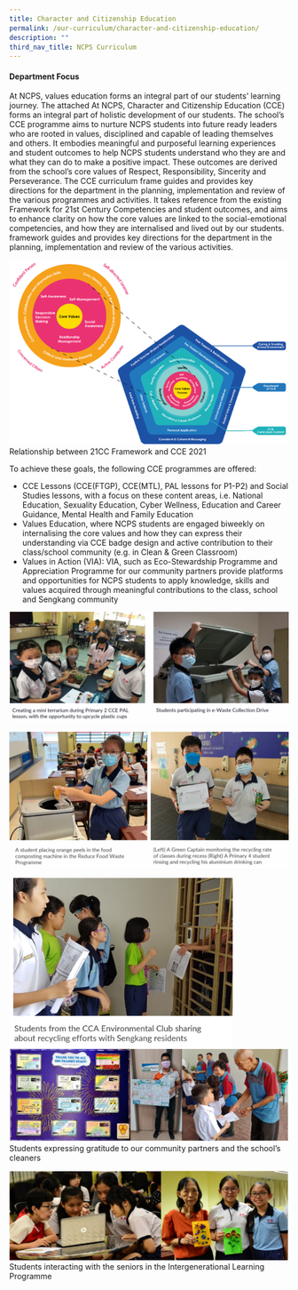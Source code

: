 ```yaml
---
title: Character and Citizenship Education
permalink: /our-curriculum/character-and-citizenship-education/
description: ""
third_nav_title: NCPS Curriculum
---
```

#### **Department Focus**

At NCPS, values education forms an integral part of our students’ learning journey. The attached At NCPS, Character and Citizenship Education (CCE) forms an integral part of holistic development of our students. The school’s CCE programme aims to nurture NCPS students into future ready leaders who are rooted in values, disciplined and capable of leading themselves and others. It embodies meaningful and purposeful learning experiences and student outcomes to help NCPS students understand who they are and what they can do to make a positive impact. These outcomes are derived from the school’s core values of Respect, Responsibility, Sincerity and Perseverance. 
The CCE curriculum frame guides and provides key directions for the department in the planning, implementation and review of the various programmes and activities. It takes reference from the existing Framework for 21st Century Competencies and student outcomes, and aims to enhance clarity on how the core values are linked to the social-emotional competencies, and how they are internalised and lived out by our students.
framework guides and provides key directions for the department in the planning, implementation and review of the various activities.

![](/images/Our%20Curriculum_CCE/CCE%201.png)
Relationship between 21CC Framework and CCE 2021

To achieve these goals, the following CCE programmes are offered: 

* CCE Lessons (CCE(FTGP), CCE(MTL), PAL lessons for P1-P2) and Social Studies lessons, with a focus on these content areas, i.e. National Education, Sexuality Education, Cyber Wellness, Education and Career Guidance, Mental Health and Family Education
* Values Education, where NCPS students are engaged biweekly on internalising the core values and how they can express their understanding via CCE badge design and active contribution to their class/school community (e.g. in Clean & Green Classroom)
* Values in Action (VIA): VIA, such as Eco-Stewardship Programme and Appreciation Programme for our community partners provide platforms and opportunities for NCPS students to apply knowledge, skills and values acquired through meaningful contributions to the class, school and Sengkang community

![](/images/Our%20Curriculum_CCE/CCE01.jpg)

![](/images/Our%20Curriculum_CCE/CCE02.jpg)


<img src="/images/Our%20Curriculum_CCE/CCE03.png" style="width:80%" align="left">

![](/images/Our%20Curriculum_CCE/CCE%207.png)
Students expressing gratitude to our community partners and the school’s cleaners

![](/images/Our%20Curriculum_CCE/CCE%208.png)
Students interacting with the seniors in the Intergenerational Learning Programme